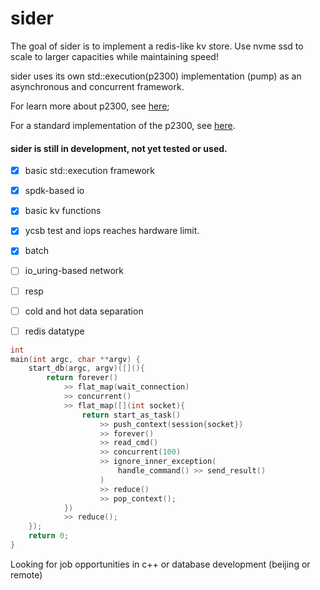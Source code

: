 # sider

The goal of sider is to implement a redis-like kv store. Use nvme ssd to scale to larger capacities while maintaining speed!

sider uses its own std::execution(p2300) implementation (pump) as an asynchronous and concurrent framework.

For learn more about p2300, see [here](https://github.com/brycelelbach/wg21_p2300_execution); 

For a standard implementation of the p2300, see  [here](https://github.com/NVIDIA/stdexec).

#### **sider is still in development, not yet tested or used.**

- [x] basic std::execution framework
- [x] spdk-based io
- [x] basic kv functions
- [x] ycsb test and iops reaches hardware limit.
- [x] batch
- [ ] io_uring-based network
- [ ] resp
- [ ] cold and hot data separation
- [ ] redis datatype


```c++
int
main(int argc, char **argv) {
    start_db(argc, argv)([](){
        return forever()
            >> flat_map(wait_connection)
            >> concurrent()
            >> flat_map([](int socket){
                return start_as_task()
                    >> push_context(session{socket})
                    >> forever()
                    >> read_cmd()
                    >> concurrent(100)
                    >> ignore_inner_exception(
                        handle_command() >> send_result()
                    )
                    >> reduce()
                    >> pop_context();
            })
            >> reduce();
    });
    return 0;
}
```

Looking for job opportunities in c++ or database development (beijing or remote)
